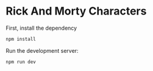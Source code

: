 # Rick And Morty Characters

First, install the dependency
```bash
npm install
```

Run the development server:

```bash
npm run dev
```


